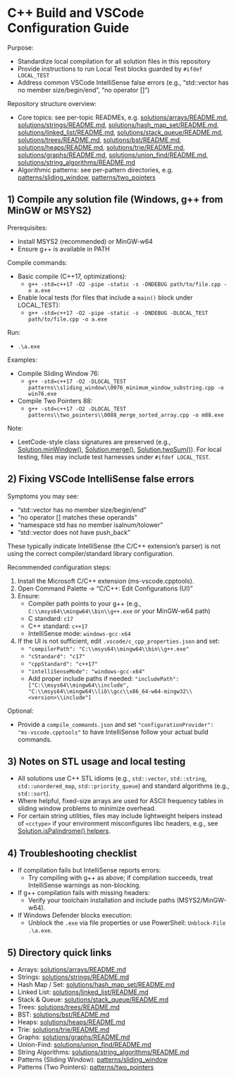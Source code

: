# C++ Build and VSCode Configuration Guide

Purpose:
- Standardize local compilation for all solution files in this repository
- Provide instructions to run Local Test blocks guarded by `#ifdef LOCAL_TEST`
- Address common VSCode IntelliSense false errors (e.g., “std::vector has no member size/begin/end”, “no operator []”)

Repository structure overview:
- Core topics: see per-topic READMEs, e.g. [solutions/arrays/README.md](../solutions/arrays/README.md), [solutions/strings/README.md](../solutions/strings/README.md), [solutions/hash_map_set/README.md](../solutions/hash_map_set/README.md), [solutions/linked_list/README.md](../solutions/linked_list/README.md), [solutions/stack_queue/README.md](../solutions/stack_queue/README.md), [solutions/trees/README.md](../solutions/trees/README.md), [solutions/bst/README.md](../solutions/bst/README.md), [solutions/heaps/README.md](../solutions/heaps/README.md), [solutions/trie/README.md](../solutions/trie/README.md), [solutions/graphs/README.md](../solutions/graphs/README.md), [solutions/union_find/README.md](../solutions/union_find/README.md), [solutions/string_algorithms/README.md](../solutions/string_algorithms/README.md)
- Algorithmic patterns: see per-pattern directories, e.g. [patterns/sliding_window](../patterns/sliding_window), [patterns/two_pointers](../patterns/two_pointers)

## 1) Compile any solution file (Windows, g++ from MinGW or MSYS2)

Prerequisites:
- Install MSYS2 (recommended) or MinGW-w64
- Ensure g++ is available in PATH

Compile commands:
- Basic compile (C++17, optimizations):
  - `g++ -std=c++17 -O2 -pipe -static -s -DNDEBUG path/to/file.cpp -o a.exe`
- Enable local tests (for files that include a `main()` block under LOCAL_TEST):
  - `g++ -std=c++17 -O2 -pipe -static -s -DNDEBUG -DLOCAL_TEST path/to/file.cpp -o a.exe`

Run:
- `.\a.exe`

Examples:
- Compile Sliding Window 76:
  - `g++ -std=c++17 -O2 -DLOCAL_TEST patterns\\sliding_window\\0076_minimum_window_substring.cpp -o win76.exe`
- Compile Two Pointers 88:
  - `g++ -std=c++17 -O2 -DLOCAL_TEST patterns\\two_pointers\\0088_merge_sorted_array.cpp -o m88.exe`

Note:
- LeetCode-style class signatures are preserved (e.g., [Solution.minWindow()](../patterns/sliding_window/0076_minimum_window_substring.cpp:30), [Solution.merge()](../patterns/two_pointers/0088_merge_sorted_array.cpp:31), [Solution.twoSum()](../patterns/two_pointers/0167_two_sum_ii_input_array_is_sorted.cpp:32)). For local testing, files may include test harnesses under `#ifdef LOCAL_TEST`.

## 2) Fixing VSCode IntelliSense false errors

Symptoms you may see:
- “std::vector has no member size/begin/end”
- “no operator [] matches these operands”
- “namespace std has no member isalnum/tolower”
- “std::vector does not have push_back”

These typically indicate IntelliSense (the C/C++ extension’s parser) is not using the correct compiler/standard library configuration.

Recommended configuration steps:
1) Install the Microsoft C/C++ extension (ms-vscode.cpptools).
2) Open Command Palette → “C/C++: Edit Configurations (UI)”
3) Ensure:
   - Compiler path points to your g++ (e.g., `C:\\msys64\\mingw64\\bin\\g++.exe` or your MinGW-w64 path)
   - C standard: `c17`
   - C++ standard: `c++17`
   - IntelliSense mode: `windows-gcc-x64`
4) If the UI is not sufficient, edit `.vscode/c_cpp_properties.json` and set:
   - `"compilerPath": "C:\\msys64\\mingw64\\bin\\g++.exe"`
   - `"cStandard": "c17"`
   - `"cppStandard": "c++17"`
   - `"intelliSenseMode": "windows-gcc-x64"`
   - Add proper include paths if needed: `"includePath": ["C:\\msys64\\mingw64\\include", "C:\\msys64\\mingw64\\lib\\gcc\\x86_64-w64-mingw32\\<version>\\include"]`

Optional:
- Provide a `compile_commands.json` and set `"configurationProvider": "ms-vscode.cpptools"` to have IntelliSense follow your actual build commands.

## 3) Notes on STL usage and local testing

- All solutions use C++ STL idioms (e.g., `std::vector`, `std::string`, `std::unordered_map`, `std::priority_queue`) and standard algorithms (e.g., `std::sort`).
- Where helpful, fixed-size arrays are used for ASCII frequency tables in sliding window problems to minimize overhead.
- For certain string utilities, files may include lightweight helpers instead of `<cctype>` if your environment misconfigures libc headers, e.g., see [Solution.isPalindrome() helpers](../patterns/two_pointers/0125_valid_palindrome.cpp:33).

## 4) Troubleshooting checklist

- If compilation fails but IntelliSense reports errors:
  - Try compiling with g++ as above; if compilation succeeds, treat IntelliSense warnings as non-blocking.
- If g++ compilation fails with missing headers:
  - Verify your toolchain installation and include paths (MSYS2/MinGW-w64).
- If Windows Defender blocks execution:
  - Unblock the `.exe` via file properties or use PowerShell: `Unblock-File .\a.exe`.

## 5) Directory quick links

- Arrays: [solutions/arrays/README.md](../solutions/arrays/README.md)
- Strings: [solutions/strings/README.md](../solutions/strings/README.md)
- Hash Map / Set: [solutions/hash_map_set/README.md](../solutions/hash_map_set/README.md)
- Linked List: [solutions/linked_list/README.md](../solutions/linked_list/README.md)
- Stack & Queue: [solutions/stack_queue/README.md](../solutions/stack_queue/README.md)
- Trees: [solutions/trees/README.md](../solutions/trees/README.md)
- BST: [solutions/bst/README.md](../solutions/bst/README.md)
- Heaps: [solutions/heaps/README.md](../solutions/heaps/README.md)
- Trie: [solutions/trie/README.md](../solutions/trie/README.md)
- Graphs: [solutions/graphs/README.md](../solutions/graphs/README.md)
- Union-Find: [solutions/union_find/README.md](../solutions/union_find/README.md)
- String Algorithms: [solutions/string_algorithms/README.md](../solutions/string_algorithms/README.md)
- Patterns (Sliding Window): [patterns/sliding_window](../patterns/sliding_window)
- Patterns (Two Pointers): [patterns/two_pointers](../patterns/two_pointers)
